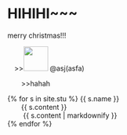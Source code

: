 # HIHIHI~~~
merry christmas!!!
<p>
   &emsp;>><img src="https://github.com/yauyau566.png?size=50" height="50" width="50">
   @asj(asfa)  
</p>
<p>&emsp;&emsp;>>hahah</p>
{% for s in site.stu %}
<h>{{ s.name }}</h>
<div><span>&emsp;&emsp;</span>{{ s.content }}<div>
<div>
   &emsp;&emsp;
   {{ s.content | markdownify }}
</div>
{% endfor %}
